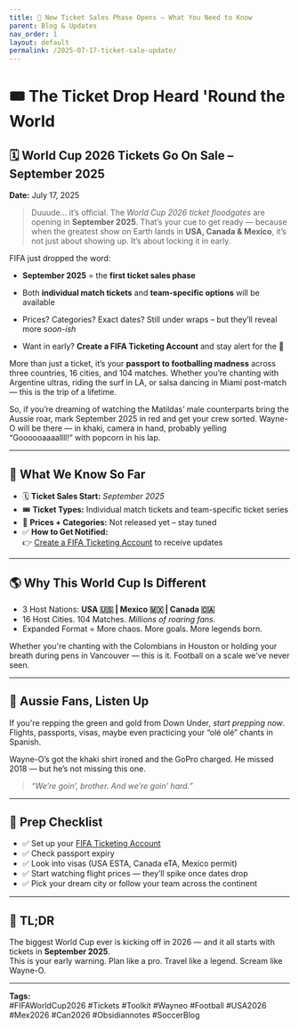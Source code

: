 ```yaml
---
title: 🚨 New Ticket Sales Phase Opens – What You Need to Know
parent: Blog & Updates
nav_order: 1
layout: default
permalink: /2025-07-17-ticket-sale-update/
---
```

# 🎟️ The Ticket Drop Heard 'Round the World  
## 🗓️ World Cup 2026 Tickets Go On Sale – September 2025  

**Date:** July 17, 2025

>Duuude… it’s official. The _World Cup 2026 ticket floodgates_ are opening in **September 2025**. That’s your cue to get ready — because when the greatest show on Earth lands in **USA, Canada & Mexico**, it’s not just about showing up. It’s about locking it in early.

FIFA just dropped the word:

- **September 2025** = the **first ticket sales phase**
    
- Both **individual match tickets** and **team-specific options** will be available
    
- Prices? Categories? Exact dates? Still under wraps – but they’ll reveal more _soon-ish_
    
- Want in early? **Create a FIFA Ticketing Account** and stay alert for the 🔔
    
More than just a ticket, it’s your **passport to footballing madness** across three countries, 16 cities, and 104 matches. Whether you’re chanting with Argentine ultras, riding the surf in LA, or salsa dancing in Miami post-match — this is the trip of a lifetime.

So, if you’re dreaming of watching the Matildas’ male counterparts bring the Aussie roar, mark September 2025 in red and get your crew sorted. Wayne-O will be there — in khaki, camera in hand, probably yelling “Goooooaaaallll!” with popcorn in his lap.

---

## 📌 What We Know So Far

- 🗓 **Ticket Sales Start:** *September 2025*
- 🎟 **Ticket Types:** Individual match tickets and team-specific ticket series
- 💸 **Prices + Categories:** Not released yet – stay tuned
- ✅ **How to Get Notified:**  
  👉 [Create a FIFA Ticketing Account](https://www.fifa.com/tickets) to receive updates

---

## 🌎 Why This World Cup Is Different

- 3 Host Nations: **USA 🇺🇸 | Mexico 🇲🇽 | Canada 🇨🇦**
- 16 Host Cities. 104 Matches. *Millions of roaring fans.*
- Expanded Format = More chaos. More goals. More legends born.

Whether you're chanting with the Colombians in Houston or holding your breath during pens in Vancouver — this is it. Football on a scale we've never seen.

---

## 🦘 Aussie Fans, Listen Up

If you're repping the green and gold from Down Under, *start prepping now*. Flights, passports, visas, maybe even practicing your “olé olé” chants in Spanish.

Wayne-O’s got the khaki shirt ironed and the GoPro charged. He missed 2018 — but he’s not missing this one.

> _“We’re goin’, brother. And we’re goin’ hard.”_

---

## 🔧 Prep Checklist

- ✅ Set up your [FIFA Ticketing Account](https://www.fifa.com/tickets)
- ✅ Check passport expiry  
- ✅ Look into visas (USA ESTA, Canada eTA, Mexico permit)  
- ✅ Start watching flight prices — they’ll spike once dates drop  
- ✅ Pick your dream city or follow your team across the continent

---

## 🧭 TL;DR

The biggest World Cup ever is kicking off in 2026 — and it all starts with tickets in **September 2025**.  
This is your early warning. Plan like a pro. Travel like a legend. Scream like Wayne-O.

---

**Tags:**  
#FIFAWorldCup2026 #Tickets #Toolkit #Wayneo #Football #USA2026 #Mex2026 #Can2026 #Obsidiannotes #SoccerBlog  
